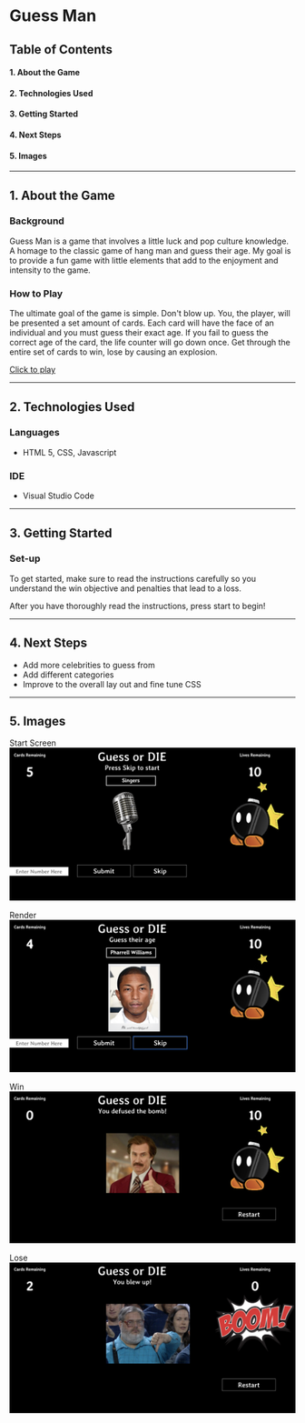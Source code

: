 # **Guess Man**

## **Table of Contents**

#### 1. About the Game

#### 2. Technologies Used

#### 3. Getting Started

#### 4. Next Steps

#### 5. Images

---

## 1. **About the Game**

### Background
Guess Man is a game that involves a little luck and pop culture knowledge. A homage to the classic game of hang man and guess their age. My goal is to provide a fun game with little elements that add to the enjoyment and intensity to the game.

### How to Play
The ultimate goal of the game is simple. Don't blow up. You, the player, will be presented a set amount of cards. Each card will have the face of an individual and you must guess their exact age. If you fail to guess the correct age of the card, the life counter will go down once. Get through the entire set of cards to win, lose by causing an explosion. 

[Click to play](https://sgk94.github.io/guess-man-game/)

---

## 2. **Technologies Used**

### Languages

- HTML 5, CSS, Javascript

### IDE

- Visual Studio Code

---

## 3. **Getting Started**

### Set-up 
To get started, make sure to read the instructions carefully so you understand the win objective and penalties that lead to a loss. 

After you have thoroughly read the instructions, press start to begin! 

---

## 4. **Next Steps**

- Add more celebrities to guess from
- Add different categories
- Improve to the overall lay out and fine tune CSS


---

## 5. **Images**
Start Screen
![start screen](/images/start.png)

Render
![start screen](/images/render.png)

Win
![start screen](/images/win.png)

Lose
![start screen](/images/lose.png)





